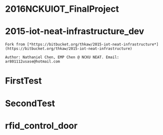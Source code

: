# 2016NCKUIOT_FinalProject

**2015-iot-neat-infrastructure_dev**
====
	Fork from [*https://bitbucket.org/thkaw/2015-iot-neat-infrastructure*](https://bitbucket.org/thkaw/2015-iot-neat-infrastructure)

	Author: Nathaniel Chen, EMP Chen @ NCKU NEAT. Email: ar801112usase@hotmail.com

**FirstTest**
====



**SecondTest**
====

**rfid_control_door**
====

